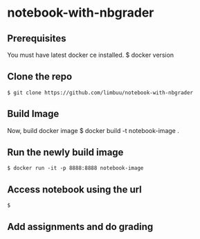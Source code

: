 # notebook-with-nbgrader

## Prerequisites
You must have latest docker ce installed.
    $ docker version
## Clone the repo 
    $ git clone https://github.com/limbuu/notebook-with-nbgrader
## Build Image
Now, build docker image 
    $ docker build -t notebook-image .
## Run the newly build image
    $ docker run -it -p 8888:8888 notebook-image 
## Access notebook using the url
    $
## Add assignments and do grading 
